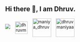 ## Hi there 👋, I am Dhruv.

<a href="https://hits.seeyoufarm.com"><img src="https://hits.seeyoufarm.com/api/count/incr/badge.svg?url=https%3A%2F%2Fgithub.com%2Fiamdhrv&count_bg=%2379C83D&title_bg=%23555555&icon=github.svg&icon_color=%23CBC5C5&title=hits&edge_flat=false"/></a> &nbsp;&nbsp;
<a href="https://linkedin.com/in/dhruv-maniya-0b7274121" target="_blank"><img align="center" src="https://cdn.jsdelivr.net/npm/simple-icons@3.0.1/icons/linkedin.svg" alt="dhruvmaniya" height="40" width="40" /></a> &nbsp;&nbsp;
<a href="https://twitter.com/Dhruvmaniya2649" target="_blank"><img align="center" src="https://cdn.jsdelivr.net/npm/simple-icons@3.0.1/icons/twitter.svg" alt="maniya_dhruv" height="60" width="60" /></a> &nbsp;&nbsp;
<a href="mailto:dhruvmaniyaa@gmail.com" target="_blank"><img align="center" src="https://cdn.jsdelivr.net/npm/simple-icons@3.0.1/icons/gmail.svg" alt="dhruvmaniyaa" height="60" width="60" /></a>
<!--
**iamdhrv/iamdhrv** is a ✨ _special_ ✨ repository because its `README.md` (this file) appears on your GitHub profile.

Here are some ideas to get you started:

- 🔭 I’m currently working on ...
- 🌱 I’m currently learning ...
- 👯 I’m looking to collaborate on ...
- 🤔 I’m looking for help with ...
- 💬 Ask me about ...
- 📫 How to reach me: ...
- 😄 Pronouns: ...
- ⚡ Fun fact: ...
-->
